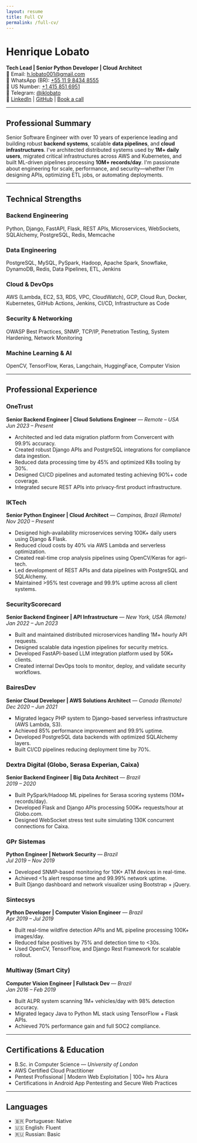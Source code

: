 ```yaml
---
layout: resume
title: Full CV
permalink: /full-cv/
---
```


# Henrique Lobato

**Tech Lead | Senior Python Developer | Cloud Architect**  
📧 Email: [h.lobato001@gmail.com](mailto:h.lobato001@gmail.com)  
📱 WhatsApp (BR): [+55 11 9 8434 8555](tel:+5511984348555)  
📱 US Number: [+1 415 851 6951](tel:+14158516951)  
📨 Telegram: [@iklobato](https://t.me/iklobato)  
🔗 [LinkedIn](https://linkedin.com/in/iklobato-sr-python) | [GitHub](https://github.com/iklobato) | [Book a call](https://calendly.com/hlobato/30mincall)

---

## Professional Summary

Senior Software Engineer with over 10 years of experience leading and building robust **backend systems**, scalable **data pipelines**, and **cloud infrastructures**. I've architected distributed systems used by **1M+ daily users**, migrated critical infrastructures across AWS and Kubernetes, and built ML-driven pipelines processing **10M+ records/day**. I'm passionate about engineering for scale, performance, and security—whether I'm designing APIs, optimizing ETL jobs, or automating deployments.

---

## Technical Strengths

### Backend Engineering
Python, Django, FastAPI, Flask, REST APIs, Microservices, WebSockets, SQLAlchemy, PostgreSQL, Redis, Memcache

### Data Engineering
PostgreSQL, MySQL, PySpark, Hadoop, Apache Spark, Snowflake, DynamoDB, Redis, Data Pipelines, ETL, Jenkins

### Cloud & DevOps
AWS (Lambda, EC2, S3, RDS, VPC, CloudWatch), GCP, Cloud Run, Docker, Kubernetes, GitHub Actions, Jenkins, CI/CD, Infrastructure as Code

### Security & Networking
OWASP Best Practices, SNMP, TCP/IP, Penetration Testing, System Hardening, Network Monitoring

### Machine Learning & AI
OpenCV, TensorFlow, Keras, Langchain, HuggingFace, Computer Vision

---

## Professional Experience

### OneTrust
**Senior Backend Engineer | Cloud Solutions Engineer** — *Remote – USA*  
*Jun 2023 – Present*

- Architected and led data migration platform from Convercent with 99.9% accuracy.
- Created robust Django APIs and PostgreSQL integrations for compliance data ingestion.
- Reduced data processing time by 45% and optimized K8s tooling by 30%.
- Designed CI/CD pipelines and automated testing achieving 90%+ code coverage.
- Integrated secure REST APIs into privacy-first product infrastructure.

### IKTech
**Senior Python Engineer | Cloud Architect** — *Campinas, Brazil (Remote)*  
*Nov 2020 – Present*

- Designed high-availability microservices serving 100K+ daily users using Django & Flask.
- Reduced cloud costs by 40% via AWS Lambda and serverless optimization.
- Created real-time crop analysis pipelines using OpenCV/Keras for agri-tech.
- Led development of REST APIs and data pipelines with PostgreSQL and SQLAlchemy.
- Maintained >95% test coverage and 99.9% uptime across all client systems.

### SecurityScorecard
**Senior Backend Engineer | API Infrastructure** — *New York, USA (Remote)*  
*Jan 2022 – Jun 2023*

- Built and maintained distributed microservices handling 1M+ hourly API requests.
- Designed scalable data ingestion pipelines for security metrics.
- Developed FastAPI-based LLM integration platform used by 50K+ clients.
- Created internal DevOps tools to monitor, deploy, and validate security workflows.

### BairesDev
**Senior Cloud Developer | AWS Solutions Architect** — *Canada (Remote)*  
*Dec 2020 – Jun 2021*

- Migrated legacy PHP system to Django-based serverless infrastructure (AWS Lambda, S3).
- Achieved 85% performance improvement and 99.9% uptime.
- Developed PostgreSQL data backends with optimized SQLAlchemy layers.
- Built CI/CD pipelines reducing deployment time by 70%.

### Dextra Digital (Globo, Serasa Experian, Caixa)
**Senior Backend Engineer | Big Data Architect** — *Brazil*  
*2019 – 2020*

- Built PySpark/Hadoop ML pipelines for Serasa scoring systems (10M+ records/day).
- Developed Flask and Django APIs processing 500K+ requests/hour at Globo.com.
- Designed WebSocket stress test suite simulating 130K concurrent connections for Caixa.

### GPr Sistemas
**Python Engineer | Network Security** — *Brazil*  
*Jul 2019 – Nov 2019*

- Developed SNMP-based monitoring for 10K+ ATM devices in real-time.
- Achieved <1s alert response time and 99.99% network uptime.
- Built Django dashboard and network visualizer using Bootstrap + jQuery.

### Sintecsys
**Python Developer | Computer Vision Engineer** — *Brazil*  
*Apr 2019 – Jul 2019*

- Built real-time wildfire detection APIs and ML pipeline processing 100K+ images/day.
- Reduced false positives by 75% and detection time to <30s.
- Used OpenCV, TensorFlow, and Django Rest Framework for scalable rollout.

### Multiway (Smart City)
**Computer Vision Engineer | Fullstack Dev** — *Brazil*  
*Jan 2016 – Feb 2019*

- Built ALPR system scanning 1M+ vehicles/day with 98% detection accuracy.
- Migrated legacy Java to Python ML stack using TensorFlow + Flask APIs.
- Achieved 70% performance gain and full SOC2 compliance.

---

## Certifications & Education

- B.Sc. in Computer Science — *University of London*  
- AWS Certified Cloud Practitioner  
- Pentest Profissional | Modern Web Exploitation | 100+ hrs Alura  
- Certifications in Android App Pentesting and Secure Web Practices

---

## Languages

- 🇧🇷 Portuguese: Native  
- 🇺🇸 English: Fluent  
- 🇷🇺 Russian: Basic